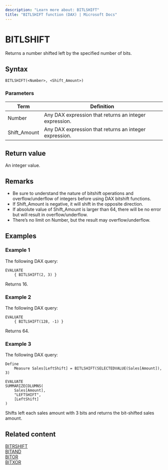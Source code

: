 ```yaml
---
description: "Learn more about: BITLSHIFT"
title: "BITLSHIFT function (DAX) | Microsoft Docs"
---
```

# BITLSHIFT

Returns a number shifted left by the specified number of bits.  
  
## Syntax  
  
```dax
BITLSHIFT(<Number>, <Shift_Amount>) 
```

### Parameters

|Term|Definition|
|--------|--------------|
|Number|Any DAX expression that returns an integer expression.|
|Shift_Amount|Any DAX expression that returns an integer expression.|

## Return value

An integer value.
  
## Remarks

- Be sure to understand the nature of bitshift operations and overflow/underflow of integers before using DAX bitshift functions.
- If Shift_Amount is negative, it will shift in the opposite direction.
- If absolute value of Shift_Amount is larger than 64, there will be no error but will result in overflow/underflow.
- There’s no limit on Number, but the result may overflow/underflow.

## Examples

### Example 1

The following DAX query:

```dax
EVALUATE 
    { BITLSHIFT(2, 3) }
```

Returns 16.

### Example 2

The following DAX query:

```dax
EVALUATE 
    { BITLSHIFT(128, -1) }
```

Returns 64.

### Example 3

The following DAX query:

```dax
Define 
    Measure Sales[LeftShift] = BITLSHIFT(SELECTEDVALUE(Sales[Amount]), 3)

EVALUATE 
SUMMARIZECOLUMNS(
    Sales[Amount],
    "LEFTSHIFT", 
    [LeftShift]
)
```

Shifts left each sales amount with 3 bits and returns the bit-shifted sales amount.

## Related content

[BITRSHIFT](bitrshift-function-dax.md)  
[BITAND](bitand-function-dax.md)  
[BITOR](bitor-function-dax.md)  
[BITXOR](bitxor-function-dax.md)

